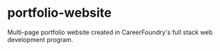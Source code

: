 # portfolio-website
 Multi-page portfolio website created in CareerFoundry's full stack web development program.
